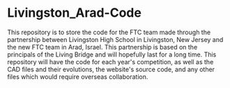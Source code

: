 # Livingston_Arad-Code
This repository is to store the code for the FTC team made through the partnership between Livingston High School in Livingston, New Jersey and the new FTC team in Arad, Israel. This partnership is based on the principals of the Living Bridge and will hopefully last for a long time. This repository will have the code for each year's competition, as well as the CAD files and their evolutions, the website's source code, and any other files which would require overseas collaboration. 
